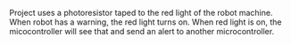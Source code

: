 Project uses a photoresistor taped to the red light of the robot machine. When robot has a warning, the red light turns on. When red light is on, the micocontroller will see that and send an alert to another microcontroller. 
